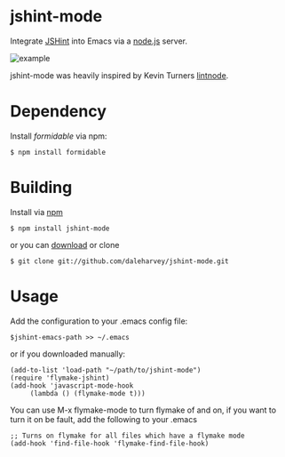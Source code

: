 jshint-mode
=======

Integrate [JSHint](http://jshint.com) into Emacs via a [node.js](http://nodejs.org) server.

![example](https://github.com/daleharvey/jshint-mode/raw/master/example.png)

jshint-mode was heavily inspired by Kevin Turners [lintnode](https://github.com/keturn/lintnode).

Dependency
========

Install *formidable* via npm:

    $ npm install formidable

Building
========

Install via [npm](http://npmjs.org/)

    $ npm install jshint-mode

or you can [download](https://github.com/daleharvey/jshint-mode/tarball/master) or clone

    $ git clone git://github.com/daleharvey/jshint-mode.git

Usage
=====

Add the configuration to your .emacs config file:

    $jshint-emacs-path >> ~/.emacs

or if you downloaded manually:

    (add-to-list 'load-path "~/path/to/jshint-mode")
    (require 'flymake-jshint)
    (add-hook 'javascript-mode-hook
         (lambda () (flymake-mode t)))

You can use M-x flymake-mode to turn flymake of and on, if you want to turn it on be fault, add the following to your .emacs

    ;; Turns on flymake for all files which have a flymake mode
    (add-hook 'find-file-hook 'flymake-find-file-hook)
